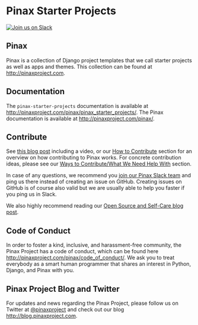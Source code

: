 # Pinax Starter Projects

[![Join us on Slack](http://slack.pinaxproject.com/badge.svg)](http://slack.pinaxproject.com/)


Pinax
--------

Pinax is a collection of Django project templates that we call starter projects
as well as apps and themes. This collection can be found at http://pinaxproject.com.


Documentation
---------------

The `pinax-starter-projects` documentation is available at http://pinaxproject.com/pinax/pinax_starter_projects/. The Pinax documentation is available at http://pinaxproject.com/pinax/.

Contribute
----------------

See [this blog post](http://blog.pinaxproject.com/2016/02/26/recap-february-pinax-hangout/) including a video, or our [How to Contribute](http://pinaxproject.com/pinax/how_to_contribute/) section for an overview on how contributing to Pinax works. For concrete contribution ideas, please see our [Ways to Contribute/What We Need Help With](http://pinaxproject.com/pinax/ways_to_contribute/) section.

In case of any questions, we recommend you [join our Pinax Slack team](http://slack.pinaxproject.com) and ping us there instead of creating an issue on GitHub. Creating issues on GitHub is of course also valid but we are usually able to help you faster if you ping us in Slack.

We also highly recommend reading our [Open Source and Self-Care blog post](http://blog.pinaxproject.com/2016/01/19/open-source-and-self-care/).  


Code of Conduct
-----------------

In order to foster a kind, inclusive, and harassment-free community, the Pinax Project has a code of conduct, which can be found here  http://pinaxproject.com/pinax/code_of_conduct/. 
We ask you to treat everybody as a smart human programmer that shares an interest in Python, Django, and Pinax with you.



Pinax Project Blog and Twitter
--------------------------------

For updates and news regarding the Pinax Project, please follow us on Twitter at [@pinaxproject](https://twitter.com/pinaxproject) and check out our blog http://blog.pinaxproject.com.
